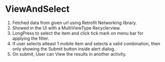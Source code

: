 # ViewAndSelect
1. Fetched data from given url using Retrofit Networking library.
2. Showed in the UI with a MultiViewType Recyclerview.
3. LongPress to select the item and click tick mark on menu bar for applying the filter.
4. If user selects atleast 1 mobile item and selects a valid combination, then only showing the Submit button inside alert dialog.
5. On submit, User can View the results in another activity.

